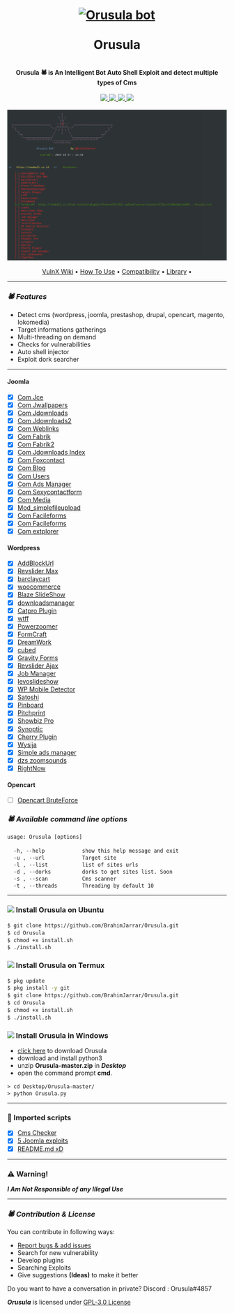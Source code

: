 <h1 align="center">
  <br>
  <a href="https://github.com/BrahimJarrar">
    <img src="https://cdn130.picsart.com/296531077044211.png?r1024x1024" alt="Orusula bot" width="450">
  </a>
  </br>
  <br>
  Orusula
  </br>
</h1>

<h4 align="center">
  <br>Orusula 🕷️ is An Intelligent Bot Auto Shell Exploit and detect multiple types of Cms</br>
</h4>

<p align="center">
   <a href="https://github.com/BrahimJarrar/">
    <img src="https://img.shields.io/github/license/BrahimJarrar/Orusula">
  </a>

  <a href="https://pypi.org/project/Orusula/">
    <img src="https://img.shields.io/badge/pypi-Orusula-red.svg">
  </a>

  <a href="https://github.com/BrahimJarrar/">
      <img src="https://img.shields.io/github/issues/BrahimJarrar/Orusula">
  </a>
  <a href="https://travis-ci.com/BrahimJarrar/Orusula">
    <img src="https://api.travis-ci.com/BrahimJarrar/Orusula.svg">
  </a>
  <br></br>
  <img src="screenshot/00-00.PNG" width="750">
</p>

<p align="center">
  <a href="https://github.com/anouarbensaad/vulnx/wiki">VulnX Wiki</a> •
  <a href="https://github.com/anouarbensaad/vulnx/wiki/Usage">How To Use</a> •
  <a href="https://github.com/anouarbensaad/vulnx/wiki/Compatibility-&-Dependencies">Compatibility</a> •
  <a href="https://github.com/anouarbensaad/vulnx/wiki/Vulnx-Library">Library</a> •
</p>

-------------------------------------

### _🕷️ Features_

- Detect cms (wordpress, joomla, prestashop, drupal, opencart, magento, lokomedia)
- Target informations gatherings
- Multi-threading on demand
- Checks for vulnerabilities
- Auto shell injector
- Exploit dork searcher

-------------------------------------

#### Joomla
- [x] [Com Jce            ]('#')
- [x] [Com Jwallpapers    ]('#')
- [x] [Com Jdownloads     ]('#')
- [x] [Com Jdownloads2    ]('#')
- [x] [Com Weblinks       ]('#')
- [x] [Com Fabrik         ]('#')
- [x] [Com Fabrik2        ]('#')
- [x] [Com Jdownloads Index]('#')
- [x] [Com Foxcontact     ]('#')
- [x] [Com Blog           ]('#')
- [x] [Com Users          ]('#')
- [x] [Com Ads Manager    ]('#')
- [x] [Com Sexycontactform]('#')
- [x] [Com Media          ]('#')
- [x] [Mod_simplefileupload]('#')
- [x] [Com Facileforms    ]('#')
- [x] [Com Facileforms    ]('#')
- [x] [Com extplorer      ]('#')

#### Wordpress
- [x] [AddBlockUrl]('#')
- [x] [Revslider Max]('#')
- [x] [barclaycart]('#')
- [x] [woocommerce]('#')
- [x] [Blaze SlideShow]('#')
- [x] [downloadsmanager]('#')
- [x] [Catpro Plugin]('#')
- [x] [wtff]('#')
- [x] [Powerzoomer]('#')
- [x] [FormCraft]('#')
- [x] [DreamWork]('#')
- [x] [cubed]('#')
- [x] [Gravity Forms]('#')
- [x] [Revslider Ajax]('#')
- [x] [Job Manager]('#')
- [x] [levoslideshow]('#')
- [x] [WP Mobile Detector]('#')
- [x] [Satoshi]('#')
- [x] [Pinboard]('#')
- [x] [Pitchprint]('#')
- [x] [Showbiz Pro]('#')
- [x] [Synoptic]('#')
- [x] [Cherry Plugin]('#')
- [x] [Wysija]('#')
- [x] [Simple ads manager]('#')
- [x] [dzs zoomsounds]('#')
- [x] [RightNow]('#')

#### Opencart
- [ ] [Opencart BruteForce]('#')

### _🕷️ Available command line options_

    usage: Orusula [options]

      -h, --help            show this help message and exit
      -u , --url            Target site
      -l , --list           list of sites urls
      -d , --dorks          dorks to get sites list. Soon
      -s , --scan           Cms scanner
      -t , --threads        Threading by default 10

-------------------------------------

### <img src="https://cdn1.iconfinder.com/data/icons/system-shade-circles/512/ubuntu-512.png" width="25">  Install Orusula on Ubuntu

```bash
$ git clone https://github.com/BrahimJarrar/Orusula.git
$ cd Orusula
$ chmod +x install.sh
$ ./install.sh
```


### <img src="http://icons.iconarchive.com/icons/blackvariant/button-ui-system-apps/256/Terminal-icon.png" width="25">  Install Orusula on Termux

```BASH
$ pkg update
$ pkg install -y git
$ git clone https://github.com/BrahimJarrar/Orusula.git
$ cd Orusula
$ chmod +x install.sh
$ ./install.sh
```


### <img src="https://upload.wikimedia.org/wikipedia/commons/c/c7/Windows_logo_-_2012.png" width="20">  Install Orusula in Windows

- [click here](https://github.com/BrahimJarrar/Orusula/archive/master.zip) to download Orusula
- download and install python3
- unzip **Orusula-master.zip** in ***Desktop***
- open the command prompt **cmd**.
```
> cd Desktop/Orusula-master/
> python Orusula.py
```


-------------------------------------

### 💙 Imported scripts

- [x] [Cms Checker](https://github.com/anouarbensaad/vulnx)
- [x] [5 Joomla exploits](https://github.com/anouarbensaad/vulnx)
- [x] [README.md xD](https://github.com/anouarbensaad/vulnx)

-------------------------------------

### :warning: Warning!

***I Am Not Responsible of any Illegal Use***

-------------------------------------

### _🕷️ Contribution & License_

You can contribute in following ways:

- [Report bugs & add issues](https://github.com/BrahimJarrar/Orusula/issues/new)
- Search for new vulnerability
- Develop plugins
- Searching Exploits
- Give suggestions **(Ideas)** to make it better

Do you want to have a conversation in private? Discord : Orusula#4857

***Orusula*** is licensed under [GPL-3.0 License](https://github.com/BrahimJarrar/Orusula/blob/master/LICENSE)
